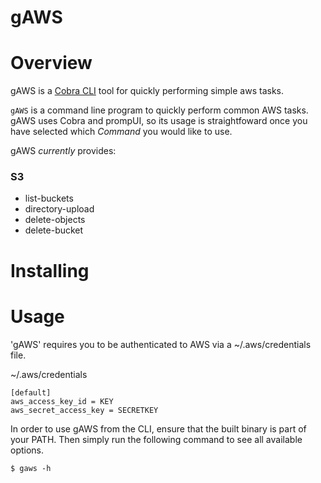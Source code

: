 # gAWS

# Overview

gAWS is a [Cobra CLI](https://github.com/spf13/cobra) tool for quickly performing simple aws tasks.

`gAWS` is a command line program to quickly perform common AWS tasks. gAWS uses Cobra and prompUI, so its usage is straightfoward once you have selected which *Command* you would like to use. 

gAWS *currently* provides:

### S3
- list-buckets
- directory-upload
- delete-objects
- delete-bucket

# Installing

# Usage
'gAWS' requires you to be authenticated to AWS via a ~/.aws/credentials file.

~/.aws/credentials
```
[default]
aws_access_key_id = KEY
aws_secret_access_key = SECRETKEY
```


In order to use gAWS from the CLI, ensure that the built binary is part of your PATH. Then simply run the following command to see all available options.
```
$ gaws -h
```



